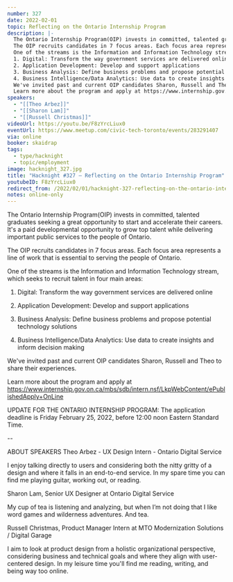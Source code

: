 ```yaml
---
number: 327
date: 2022-02-01
topic: Reflecting on the Ontario Internship Program
description: |-
  The Ontario Internship Program(OIP) invests in committed, talented graduates seeking a great opportunity to start and accelerate their careers. It's a paid developmental opportunity to grow top talent while delivering important public services to the people of Ontario.
  The OIP recruits candidates in 7 focus areas. Each focus area represents a line of work that is essential to serving the people of Ontario.
  One of the streams is the Information and Information Technology stream, which seeks to recruit talent in four main areas:
  1. Digital: Transform the way government services are delivered online
  2. Application Development: Develop and support applications
  3. Business Analysis: Define business problems and propose potential technology solutions
  4. Business Intelligence/Data Analytics: Use data to create insights and inform decision making
  We've invited past and current OIP candidates Sharon, Russell and Theo to share their experiences.
  Learn more about the program and apply at https://www.internship.gov.on.ca/mbs/sdb/intern.nsf/LkpWebContent/ePublishedApply+OnLine
speakers:
  - "[[Theo Arbez]]"
  - "[[Sharon Lam]]"
  - "[[Russell Christmas]]"
videoUrl: https://youtu.be/F8zYrcLiux0
eventUrl: https://www.meetup.com/civic-tech-toronto/events/283291407
via: online
booker: skaidrap
tags:
  - type/hacknight
  - topic/employment
image: hacknight_327.jpg
title: "Hacknight #327 – Reflecting on the Ontario Internship Program"
youtubeID: F8zYrcLiux0
redirect_from: /2022/02/01/hacknight-327-reflecting-on-the-ontario-internship-program-with-theo-arbez-sharon-lam-and-russell-christmas/
notes: online-only
---
```


The Ontario Internship Program(OIP) invests in committed, talented graduates seeking a great opportunity to start and accelerate their careers. It's a paid developmental opportunity to grow top talent while delivering important public services to the people of Ontario.

The OIP recruits candidates in 7 focus areas. Each focus area represents a line of work that is essential to serving the people of Ontario.

One of the streams is the Information and Information Technology stream, which seeks to recruit talent in four main areas:

1) Digital: Transform the way government services are delivered online

2) Application Development: Develop and support applications

3) Business Analysis: Define business problems and propose potential technology solutions

4) Business Intelligence/Data Analytics: Use data to create insights and inform decision making

We've invited past and current OIP candidates Sharon, Russell and Theo to share their experiences.

Learn more about the program and apply at https://www.internship.gov.on.ca/mbs/sdb/intern.nsf/LkpWebContent/ePublishedApply+OnLine

UPDATE FOR THE ONTARIO INTERNSHIP PROGRAM: The application deadline is Friday February 25, 2022, before 12:00 noon Eastern Standard Time.

--

ABOUT SPEAKERS
Theo Arbez - UX Design Intern - Ontario Digital Service

I enjoy talking directly to users and considering both the nitty gritty of a design and where it falls in an end-to-end service. In my spare time you can find me playing guitar, working out, or reading.

Sharon Lam, Senior UX Designer at Ontario Digital Service

My cup of tea is listening and analyzing, but when I’m not doing that I like word games and wilderness adventures. And tea.

Russell Christmas, Product Manager Intern at MTO Modernization Solutions / Digital Garage

I aim to look at product design from a holistic organizational perspective, considering business and technical goals and where they align with user-centered design. In my leisure time you'll find me reading, writing, and being way too online.
